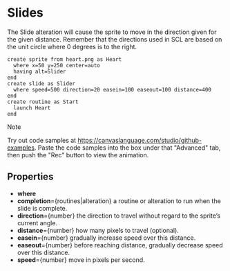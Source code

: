 # Slides
The Slide alteration will cause the sprite to move in the direction given for the given distance. Remember that the directions used in SCL are based on the unit circle where 0 degrees is to the right.

```
create sprite from heart.png as Heart
  where x=50 y=250 center=auto
  having alt=Slider 
end 
create slide as Slider 
  where speed=500 direction=20 easein=100 easeout=100 distance=400 
end
create routine as Start
  launch Heart 
end 
```
> [!NOTE]
> Try out code samples at https://canvaslanguage.com/studio/github-examples.
> Paste the code samples into the box under that "Advanced" tab,
> then push the "Rec" button to view the animation.

## Properties
- **where**
 - **completion**={routines|alteration} a routine or alteration to run when the slide is complete.
 - **direction**={number} the direction to travel without regard to the sprite’s current angle.
 - **distance**={number} how many pixels to travel (optional).
 - **easein**={number} gradually increase speed over this distance.
 - **easeout**={number} before reaching distance, gradually decrease speed over this distance.
 - **speed**={number} move in pixels per second.
